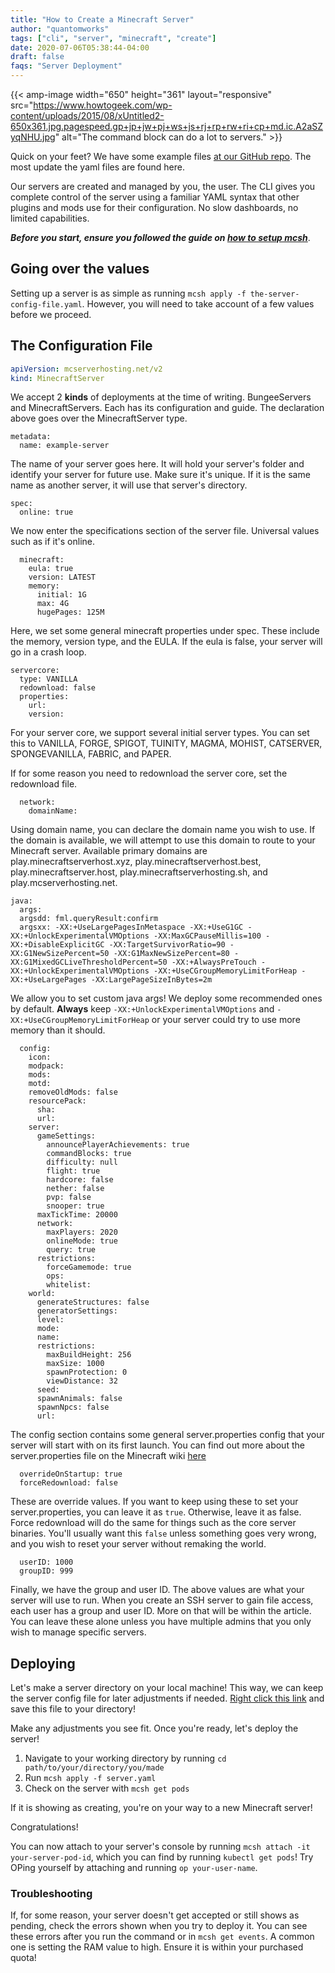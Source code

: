 ```yaml
---
title: "How to Create a Minecraft Server"
author: "quantomworks"
tags: ["cli", "server", "minecraft", "create"]
date: 2020-07-06T05:38:44-04:00
draft: false
faqs: "Server Deployment"
---
```


{{< amp-image width="650" height="361" layout="responsive" src="https://www.howtogeek.com/wp-content/uploads/2015/08/xUntitled2-650x361.jpg.pagespeed.gp+jp+jw+pj+ws+js+rj+rp+rw+ri+cp+md.ic.A2aSZyqNHU.jpg" alt="The command block can do a lot to servers." >}}

Quick on your feet? We have some example files [at our GitHub repo](https://github.com/mcserverhosting-net/mc-operator/tree/master/deploy/examples). The most update the yaml files are found here.


Our servers are created and managed by you, the user. The CLI gives you complete control of the server using a familiar YAML syntax that other plugins and mods use for their configuration. No slow dashboards, no limited capabilities. 

***Before you start, ensure you followed the guide on [how to setup mcsh](/support/post/how-to-setup-mcsh/)***.

## Going over the values

Setting up a server is as simple as running `mcsh apply -f the-server-config-file.yaml`. However, you will need to take account of a few values before we proceed.


## The Configuration File

```yaml
apiVersion: mcserverhosting.net/v2
kind: MinecraftServer
```
We accept 2 **kinds** of deployments at the time of writing. BungeeServers and MinecraftServers. Each has its configuration and guide. The declaration above goes over the MinecraftServer type.

```
metadata:
  name: example-server
```
The name of your server goes here. It will hold your server's folder and identify your server for future use. Make sure it's unique. If it is the same name as another server, it will use that server's directory.

```
spec:
  online: true 
```
We now enter the specifications section of the server file. Universal values such as if it's online.

```
  minecraft:
    eula: true
    version: LATEST
    memory:
      initial: 1G
      max: 4G
      hugePages: 125M
```
Here, we set some general minecraft properties under spec.  These include the memory, version type, and the EULA. If the eula is false, your server will go in a crash loop.

```
servercore:
  type: VANILLA
  redownload: false
  properties:
    url:
    version:
```
For your server core, we support several initial server types. You can set this to VANILLA, FORGE, SPIGOT, TUINITY, MAGMA, MOHIST, CATSERVER, SPONGEVANILLA, FABRIC, and PAPER.

If for some reason you need to redownload the server core, set the redownload file. 

```
  network:
    domainName: 
```
Using domain name, you can declare the domain name you wish to use. If the domain is available, we will attempt to use this domain to route to your Minecraft server. Available primary domains are play.minecraftserverhost.xyz, play.minecraftserverhost.best, play.minecraftserver.host, play.minecraftserverhosting.sh, and play.mcserverhosting.net. 

```
java:
  args:
  argsdd: fml.queryResult:confirm
  argsxx: -XX:+UseLargePagesInMetaspace -XX:+UseG1GC -XX:+UnlockExperimentalVMOptions -XX:MaxGCPauseMillis=100 -XX:+DisableExplicitGC -XX:TargetSurvivorRatio=90 -XX:G1NewSizePercent=50 -XX:G1MaxNewSizePercent=80 -XX:G1MixedGCLiveThresholdPercent=50 -XX:+AlwaysPreTouch -XX:+UnlockExperimentalVMOptions -XX:+UseCGroupMemoryLimitForHeap -XX:+UseLargePages -XX:LargePageSizeInBytes=2m
```

We allow you to set custom java args! We deploy some recommended ones by default. **Always** keep `-XX:+UnlockExperimentalVMOptions` and `-XX:+UseCGroupMemoryLimitForHeap` or your server could try to use more memory than it should.

```
  config:
    icon: 
    modpack: 
    mods: 
    motd: 
    removeOldMods: false
    resourcePack:
      sha: 
      url: 
    server:
      gameSettings:
        announcePlayerAchievements: true
        commandBlocks: true
        difficulty: null
        flight: true
        hardcore: false
        nether: false
        pvp: false
        snooper: true
      maxTickTime: 20000
      network:
        maxPlayers: 2020
        onlineMode: true
        query: true
      restrictions:
        forceGamemode: true
        ops: 
        whitelist: 
    world:
      generateStructures: false
      generatorSettings: 
      level: 
      mode: 
      name: 
      restrictions:
        maxBuildHeight: 256
        maxSize: 1000
        spawnProtection: 0
        viewDistance: 32
      seed: 
      spawnAnimals: false
      spawnNpcs: false
      url: 
```
The config section contains some general server.properties config that your server will start with on its first launch. You can find out more about the server.properties file on the Minecraft wiki [here](https://minecraft.gamepedia.com/Server.properties#Minecraft_server_properties)

```
  overrideOnStartup: true
  forceRedownload: false
```
These are override values. If you want to keep using these to set your server.properties, you can leave it as `true`. Otherwise, leave it as false. Force redownload will do the same for things such as the core server binaries. You'll usually want this `false` unless something goes very wrong, and you wish to reset your server without remaking the world. 

```
  userID: 1000
  groupID: 999
```

Finally, we have the group and user ID. The above values are what your server will use to run. When you create an SSH server to gain file access, each user has a group and user ID. More on that will be within the article. You can leave these alone unless you have multiple admins that you only wish to manage specific servers. 


## Deploying

Let's make a server directory on your local machine! This way, we can keep the server config file for later adjustments if needed. [Right click this link](https://raw.githubusercontent.com/mcserverhosting-net/mc-operator/master/server-op/deploy/crds/mcserverhosting.net_v2_minecraftserver_cr.yaml) and save this file to your directory!

Make any adjustments you see fit. Once you're ready, let's deploy the server!

1. Navigate to your working directory by running `cd path/to/your/directory/you/made`
2. Run `mcsh apply -f server.yaml`
3. Check on the server with `mcsh get pods`

If it is showing as creating, you're on your way to a new Minecraft server! 

Congratulations!

You can now attach to your server's console by running `mcsh attach -it your-server-pod-id`, which you can find by running `kubectl get pods`! Try OPing yourself by attaching and running `op your-user-name`.


### Troubleshooting
If, for some reason, your server doesn't get accepted or still shows as pending, check the errors shown when you try to deploy it. 
You can see these errors after you run the command or in `mcsh get events`. A common one is setting the RAM value to high. Ensure it is within your purchased quota! 
